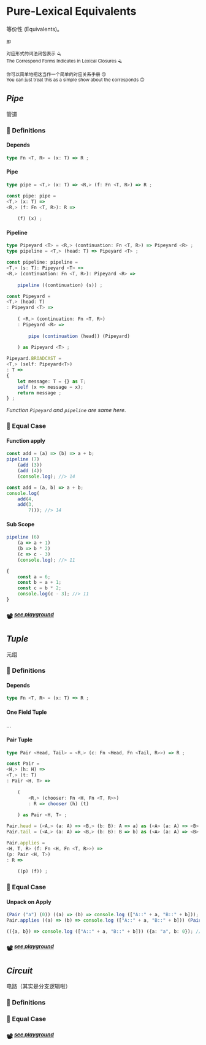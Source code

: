 # Pure-Lexical Equivalents

等价性 (Equivalents)。

<sup>即</sup>  

<sup>对应形式的词法闭包表示 🪒</sup>  
<sub>The Correspond Forms Indicates in Lexical Closures 🪒</sub>  

<sup>你可以简单地把这当作一个简单的对应关系手册 🙃</sup>  
<sub>You can just treat this as a simple show about the corresponds 🙃</sub>  


## *Pipe*

管道

[pipe playground]: https://www.typescriptlang.org/play/?#code/PQKhAIFgCh3CACAbAlgYwKYDsDOHwCCA4gAoAyAtAMwB0ADDHIqprvkQGIAilAjDVUbwoseMBgToMUOA5YxkgC4BPAA7454ADwAVADTgASgD5wAXnAAKAB4AucDoCU504fABuSTJIp1CqdAqfqq++Ba6eqY29k4u2oaRVgBm9poRRsbOZq4ekmgA9riK4CHq9qVhIhFRdg5ZpjBaCVEpsvLpJo72btkiAJAwfZZJzjbOngFB+D7qygCGAE4AJto6puHNVgVYiihYAK5zu4Wp7foZ9eAzGPPL8aYTUyWhqFiV1VYAFhhzSzGX11uK10DzyhRwxQqrww5Ree0qjX0URw-3sgMWwLWcUam0s212ByOKBObVWBk6aNCQPu2OgAzpUPhVjxhQJh2OWFGOEc4zBRSuVIx5iqSK+Pz+dRglNmQpBtPpQ3iiRZOz27OJWFOZIug2lN1lJnlCr6FS2rLVRMKYt+PKs6OWzkGg2ccxwApldzlExg9qWNAAQoYAPIELgAYQIAGUdMLEcq8EhWr6QY4pQ5aQBvQZIDDFAC2GBwODmAHMYemLBmAL7gV0OCZ9BNJKzWOIFoulyrWRwNha5-YLeTt4tl3LQGvegLAacz6fgWfzmeSSyWS4wLMM0JWABEAD99wfdyUB-gIcoc+BDwft6Ntjh8jmaEh8iWe066Xfir8VhZLHNLpYABGlxzOAADU4CAQ2jJvFYADsjp0kM35WFQPKDMhSwrJYAAs6FISq96Ps+r7uIupi8Dh74mnCsGWAAbKmBGgb0oEQbwTF9EMgFxDxEAAEycUMaBxCJFDgGhGGEQ+GBPi+PbkeAvC8DAVajG+AQrmu0AbjRfiWHuV5HhgACOhxIOAADuKCKJ8l5GTeZq4DJcmkdRn61lhwp-gYwFxGxkENneLkkZYGHfrhBjhVhlhUFFSF9AhPJkdOFFUXSgy6X0HkseA9ENtl4LFDxFgBbwBUeSJFh8eA-EVeCIUvni4DiWhKXABRKl0lWqnqe4QA

### 🌋 Definitions

#### Depends

~~~ ts
type Fn <T, R> = (x: T) => R ;
~~~

#### Pipe

~~~ ts
type pipe = <T,> (x: T) => <R,> (f: Fn <T, R>) => R ;

const pipe: pipe = 
<T,> (x: T) => 
<R,> (f: Fn <T, R>): R => 
	
	(f) (x) ;
~~~

#### Pipeline

~~~ ts
type Pipeyard <T> = <R,> (continuation: Fn <T, R>) => Pipeyard <R> ;
type pipeline = <T,> (head: T) => Pipeyard <T> ;

const pipeline: pipeline = 
<T,> (s: T): Pipeyard <T> => 
<R,> (continuation: Fn <T, R>): Pipeyard <R> => 
	
	pipeline ((continuation) (s)) ;
~~~

~~~ ts
const Pipeyard = 
<T,> (head: T)
: Pipeyard <T> => 
	
	( <R,> (continuation: Fn <T, R>)
	: Pipeyard <R> => 
		
		pipe (continuation (head)) (Pipeyard) 
	
	) as Pipeyard <T> ;

Pipeyard.BROADCAST = 
<T,> (self: Pipeyard<T>)
: T => 
{
	let message: T = {} as T;
	self (x => message = x);
	return message ;
} ;
~~~

*Function `Pipeyard` and `pipeline` are same here.*

### 🥩 Equal Case

#### Function apply

~~~ ts
const add = (a) => (b) => a + b;
pipeline (7) 
	(add (3))
	(add (4))
	(console.log); //> 14
~~~

~~~ ts
const add = (a, b) => a + b;
console.log(
	add(4,
	add(3,
		7))); //> 14
~~~

#### Sub Scope

~~~ ts
pipeline (6)
	(a => a + 1)
	(b => b * 2)
	(c => c - 3)
	(console.log); //> 11
~~~

~~~ ts
{
	const a = 6;
	const b = a + 1;
	const c = b * 2;
	console.log(c - 3); //> 11
}
~~~

### 📽 <sup>[*see playground*][pipe playground]</sup>

## *Tuple*

元组

[tuple playground]: https://www.typescriptlang.org/play/?#code/PQKhAIFgCh3CACAbAlgYwKYDsDOHwCGA5gA5IC0AzAHQAMMciqmu+RAZgCYUCM1lDeFFjxgMcdAAuATxL4AYlnAAeACoAacACUAfOAC84ABQAPAFzhVASgN6t4ANwwZc8AAUCKAE4qAEhgJOTVVPJD1DZS11PSM0C0U-AKDwBLVQzV0dG307Rwk0AHtcSXdPH0MYZV9o4wALC19svUqNGMkLaxgLD28-YPDm6ABIGCGjUaHImtjagoK8L3ilKs1UjW0dLImLexzwNFn5jB8jWpsjSRtR0ZsCHFLelcs9J2gYHq9qWqSDY2UAQWmBAs-yaKgAQtMAEYWcFWEG2Qi3e5GAExYHgUGI5TgmIw8BwxFY14faiSUK-VGA9EgsE46Gw+EExFQ5F-f40zF03HGfGEvaE17vMrUAgkMgoDD3CrQJ7rXTGdhLPopZbyzZgmBGEjdMoq1RbaA7RHXYZGbXndhWGxCt7QYAOx0O8BOl2OiSgcAAVywJAIaAA1qJ8kUcAUkBhqEgCkRjAAiAB+SeTSfAKbTybjVlenpIXq8+BwMgjomMH3jBCzxlo1uMRgIYKMrMRhVw4cj0djRgA2nH-mYzHHwABqQiaOPggdD0dQgC61pzEDzBfARekJZAwAenzFEqldYbiKbYNbYYjUZjxl7-cHI7H4AnU7vc9rRnLRjjlfONezME9GAARy9AgkHAAB3FBJFqUtzQAbwITQoQAXxPUN2wvLtryfUcEIfSdbxnedzngixPzjRCLFoFDbSAA

### 🌋 Definitions

#### Depends

~~~ ts
type Fn <T, R> = (x: T) => R ;
~~~

#### One Field Tuple

...

#### Pair Tuple

~~~ ts
type Pair <Head, Tail> = <R,> (c: Fn <Head, Fn <Tail, R>>) => R ;

const Pair = 
<H,> (h: H) => 
<T,> (t: T)
: Pair <H, T> => 
	
	(
		<R,> (chooser: Fn <H, Fn <T, R>>)
		: R => chooser (h) (t) 
	
	) as Pair <H, T> ;

Pair.head = (<A,> (a: A) => <B,> (b: B): A => a) as (<A> (a: A) => <B> (b: B) => A) ;
Pair.tail = (<A,> (a: A) => <B,> (b: B): B => b) as (<A> (a: A) => <B> (b: B) => B) ;

Pair.applies = 
<H, T, R> (f: Fn <H, Fn <T, R>>) => 
(p: Pair <H, T>)
: R => 
	
	((p) (f)) ;
~~~

### 🥩 Equal Case

#### Unpack on Apply

~~~ ts
(Pair ("a") (0)) ((a) => (b) => console.log (["A::" + a, "B::" + b])); //> ["A::a", "B::0"]
Pair.applies ((a) => (b) => console.log (["A::" + a, "B::" + b])) (Pair ("a") (0)); //> ["A::a", "B::0"]
~~~

~~~ ts
(({a, b}) => console.log (["A::" + a, "B::" + b])) ({a: "a", b: 0}); //> ["A::a", "B::0"]
~~~

### 📽 <sup>[*see playground*][tuple playground]</sup>

## *Circuit*

电路（其实是分支逻辑啦）

[circuit playground]: ...

### 🌋 Definitions

### 🥩 Equal Case

### 📽 <sup>[*see playground*][circuit playground]</sup>


